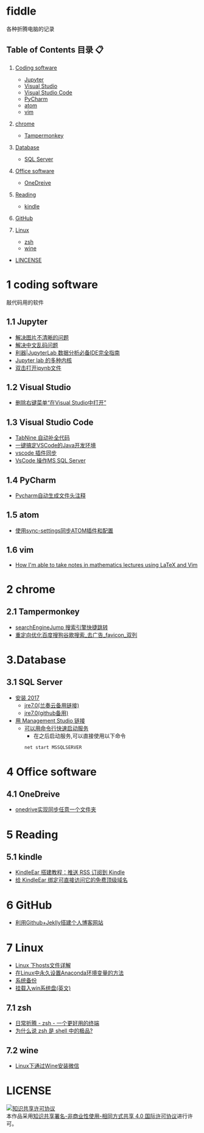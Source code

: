# fiddle
各种折腾电脑的记录
## Table of Contents  目录 :clipboard:
1.  [Coding software](#1-coding-software)
    -   [Jupyter](#11-Jupyter)
    -   [Visual Studio](#12-Visual-Studio)
    -   [Visual Studio Code](#13-Visual-Studio-Code)
    -   [PyCharm](#14-PyCharm)
    -   [atom](#15-atom )
    -   [vim](#16-vim)
2.  [chrome](#2-chrome)
    -   [Tampermonkey](#21-Tampermonkey)

3.  [Database](#3database)
    -   [SQL Server](#31-sql-server)

4.  [Office software](#4-office-software)
    -   [OneDreive](#41-onedreive)

5.  [Reading](#5-Reading)
    -   [kindle](#51-kindle)
6.  [GitHub](#6-Github)

7.  [Linux](#7-Linux )
    -   [zsh](#71-zsh)
    -   [wine](#-72-wine)



-   [LINCENSE](#LICENSE)

# 1 coding software
敲代码用的软件
## 1.1 Jupyter

-   [解决图片不清晰的问题](https://www.jianshu.com/p/f1229234bcf4)
-   [解决中文乱码问题](https://blog.csdn.net/zzsg2005/article/details/78065075)
-   [利器|JupyterLab 数据分析必备IDE完全指南](https://zhuanlan.zhihu.com/p/67959768)
-   [Jupyter lab 的多种内核](https://github.com/jupyterlab/jupyterlab-toc)
-   [双击打开ipynb文件](https://www.toutiao.com/a6771702157893698060/)

## 1.2 Visual Studio
-   [删除右键菜单“在Visual Studio中打开”](https://jingyan.baidu.com/article/60ccbceb4e3f0e64cab19737.html)

## 1.3 Visual Studio Code
-   [TabNine 自动补全代码](https://tabnine.com/)
-   [一键搞定VSCode的Java开发环境](https://zhuanlan.zhihu.com/p/69594176)
-   [vscode 插件同步](https://www.jianshu.com/p/a08219737291)
-   [VsCode 操作MS SQL Server](https://zhuanlan.zhihu.com/p/23912152)
## 1.4 PyCharm
-   [Pycharm自动生成文件头注释](https://blog.csdn.net/github_36669230/article/details/78135348)

## 1.5 atom
-   [使用sync-settings同步ATOM插件和配置](https://www.jianshu.com/p/858a14eb9e91)

## 1.6 vim
-   [How I'm able to take notes in mathematics lectures using LaTeX and Vim](https://castel.dev/post/lecture-notes-1/)

# 2 chrome
## 2.1 Tampermonkey
-   [searchEngineJump 搜索引擎快捷跳转](https://greasyfork.org/zh-CN/scripts/27752-searchenginejump-%E6%90%9C%E7%B4%A2%E5%BC%95%E6%93%8E%E5%BF%AB%E6%8D%B7%E8%B7%B3%E8%BD%AC)
-   [重定向优化百度搜狗谷歌搜索_去广告_favicon_双列](https://greasyfork.org/zh-CN/scripts/14178-ac-baidu-%E9%87%8D%E5%AE%9A%E5%90%91%E4%BC%98%E5%8C%96%E7%99%BE%E5%BA%A6%E6%90%9C%E7%8B%97%E8%B0%B7%E6%AD%8C%E6%90%9C%E7%B4%A2-%E5%8E%BB%E5%B9%BF%E5%91%8A-favicon-%E5%8F%8C%E5%88%97)

# 3.Database
## 3.1 SQL Server
-   [安装 2017](https://zijian1998.github.io/2018/03/14/Microsoft%20SQL%20Server%202017%E4%B8%8B%E8%BD%BD%E5%AE%89%E8%A3%85/)
    -   [jre7.0(兰奏云备用链接)](https://www.lanzous.com/i53bomf)
    -   [jre7.0(github备用)](./flies/jre-7u80-windows-x64.exe)
-   [用 Management Studio 链接](https://blog.csdn.net/qq_41903105/article/details/83994822)
    -   [可以用命令行快速启动服务](https://www.cnblogs.com/Sabre/archive/2011/04/13/2014489.html)
        -   在之后启动服务,可以直接使用以下命令
        ```cmd
        net start MSSQLSERVER
        ```

# 4 Office software
## 4.1 OneDreive
-   [onedrive实现同步任意一个文件夹](https://www.jb51.net/os/win10/489838_all.html)

# 5 Reading
## 5.1 kindle
-   [KindleEar 搭建教程：推送 RSS 订阅到 Kindle](https://bookfere.com/post/19.html)
-   [给 KindleEar 绑定可直接访问它的免费顶级域名](https://bookfere.com/post/732.html)

# 6 GitHub
-   [利用Github+Jeklly搭建个人博客网站](https://mp.weixin.qq.com/s/zIegzXW8-v8bnvnyVjfzEg)

# 7 Linux
-   [Linux 下hosts文件详解](https://www.cnblogs.com/xiaoit/p/3989026.html)
-   [在Linux中永久设置Anaconda环境变量的方法](https://www.linuxidc.com/Linux/2016-08/134259.htm)
-   [系统备份](https://zhuanlan.zhihu.com/p/51827233)
-   [挂载入win系统盘(英文)](https://unix.stackexchange.com/questions/131917/how-to-mount-the-d-disk-of-windows-in-linux-mint)

## 7.1 zsh
-   [日常折腾 - zsh - 一个更好用的终端](https://www.jianshu.com/p/27c8088dc8f7)
-   [为什么说 zsh 是 shell 中的极品?](https://www.zhihu.com/question/21418449)

## 7.2 wine
-   [Linux下通过Wine安装微信](https://zhuanlan.zhihu.com/p/76331687)


# LICENSE
<a rel="license" href="http://creativecommons.org/licenses/by-nc-sa/4.0/"><img alt="知识共享许可协议" style="border-width:0" src="https://i.creativecommons.org/l/by-nc-sa/4.0/88x31.png" /></a><br />本作品采用<a rel="license" href="http://creativecommons.org/licenses/by-nc-sa/4.0/">知识共享署名-非商业性使用-相同方式共享 4.0 国际许可协议</a>进行许可。
